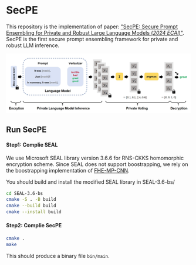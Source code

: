 # SecPE
This repository is the implementation of paper: ["SecPE: Secure Prompt Ensembling for Private and Robust Large Language Models (*2024 ECAI*)"](https://www.ecai2024.eu/programme/accepted-papers#main-track).
<br/>
SecPE is the first secure prompt ensembling framework for private and robust LLM inference.

![](./figure/secpe.png)


## Run SecPE

#### Step1: Complie SEAL
We use Microsoft SEAL library version 3.6.6 for RNS-CKKS homomorphic encryption scheme. Since SEAL does not support boostrapping, we rely on the boostrapping implementation of [FHE-MP-CNN](https://github.com/snu-ccl/FHE-MP-CNN/tree/main-3.6.6/cnn_ckks/cpu-ckks/single-key/seal-modified-3.6.6).

You should build and install the modified SEAL library in SEAL-3.6-bs/
```bash
cd SEAL-3.6-bs
cmake -S . -B build
cmake --build build
cmake --install build
```


#### Step2: Complie SecPE

```bash
cmake .
make
```

This should produce a binary file `bin/main`.
